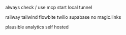 always check / use mcp
start local tunnel

railway
tailwind
flowbite
twilio
supabase
no magic.links

plausible analytics self hosted
